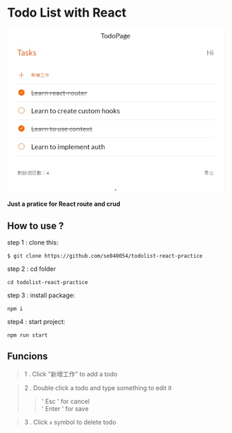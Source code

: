 # Todo List with React

![GITHUB](https://raw.githubusercontent.com/se040054/todolist-react-practice/main/2024-04-23%2017-52-49.jpg "Todo cover")


**Just a pratice for React route and crud**



## How to use ? 

step 1 : clone this: 
```
$ git clone https://github.com/se040054/todolist-react-practice
```

step 2 : cd folder
```
cd todolist-react-practice
```

step 3 : install package:
```
npm i 
```
step4 : start project:
```
npm run start
```

## Funcions
> 1 . Click "新增工作" to add a todo

> 2 . Double click a todo and type something to edit it
>> ' Esc ' for cancel \
>> ' Enter ' for save 

> 3 . Click `x` symbol to delete todo 